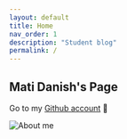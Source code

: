 ```yaml
---
layout: default
title: Home
nav_order: 1
description: "Student blog"
permalink: /
---
```


## Mati Danish's Page

Go to my [Github account](https://github.com/hsinaDitaM) 🤮

<!---
## Overview of Hacks, Study and Tangibles
Blogging in GitHub pages is a way to learn and code at the same time. 

- Plans, Lists, [Scrum Boards](https://clickup.com/blog/scrum-board/) help you to track key events, show progress and record time.  Effort is a big part of your class grade.  Show plans and time spent!
- [Hacks(Todo)](https://levelup.gitconnected.com/six-ultimate-daily-hacks-for-every-programmer-60f5f10feae) enable you to stay in focus with key requirements of the class.  Each Hack will produce Tangibles.
- Tangibles or [Tangible Artifacts](https://en.wikipedia.org/wiki/Artifact_(software_development)) are things you accumulate as a learner and coder. 
--->

 <img src="/CSA_Notes/images/AboutMati.png" alt="About me">
